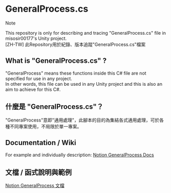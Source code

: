 # GeneralProcess.cs

> [!NOTE]
> This repository is only for describing and tracing "GeneralProcess.cs" file in misosir00177's Unity project.  
> [ZH-TW]
> 此Repository用於紀錄、版本追蹤"GeneralProcess.cs"檔案

## What is "GeneralProcess.cs" ?
"GeneralProcess" means these functions inside this C# file are not specified for use in any project.  
In other words, this file can be used in any Unity project and this is also an aim to achieve for this C#.

## 什麼是 "GeneralProcess.cs"？
"GeneralProcess"意即"通用處理"，此腳本的目的為集結各式通用處理，可於各種不同專案使用，不局限於單一專案。

## Documentation / Wiki
For example and individually description: [Notion GeneralProcess Docs](https://www.notion.so/misosir00177/C-GeneralProcessor-Documentaion-1ec1f5753c204ecabb0fb831fb9cb561?pvs=4)

## 文檔 / 函式說明與範例
[Notion GeneralProcess 文檔](https://www.notion.so/misosir00177/C-GeneralProcessor-Documentaion-1ec1f5753c204ecabb0fb831fb9cb561?pvs=4)
